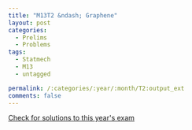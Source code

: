 ```yaml
---
title: "M13T2 &ndash; Graphene"
layout: post
categories:
  - Prelims
  - Problems
tags:
  - Statmech
  - M13
  - untagged

permalink: /:categories/:year/:month/T2:output_ext
comments: false
---
```

<object data="2013M2T.pdf" type="application/pdf" width="100%" height="500"></object>
<div class="message"><a href='https://princetonprelim.com/prelim/31/'>Check for solutions to this year's exam</a></div>